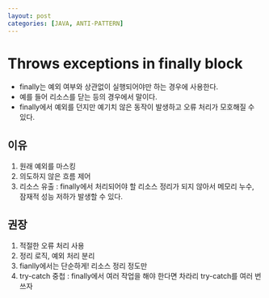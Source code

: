 ```yaml
---
layout: post
categories: [JAVA, ANTI-PATTERN]
---
```


# Throws exceptions in finally block

- finally는 예외 여부와 상관없이 실행되어야만 하는 경우에 사용한다.
- 예를 들어 리소스를 닫는 등의 경우에서 말이다.
- finally에서 예외를 던지만 예기치 않은 동작이 발생하고 오류 처리가 모호해질 수 있다.


## 이유
1. 원래 예외를 마스킹
2. 의도하지 않은 흐름 제어
3. 리소스 유출 : finally에서 처리되어야 할 리소스 정리가 되지 않아서 메모리 누수, 잠재적 성능 저하가 발생할 수 있다.

## 권장
1. 적절한 오류 처리 사용
2. 정리 로직, 예외 처리 분리
3. fianlly에서는 단순하게! 리소스 정리 정도만
4. try-catch 중첩 : finally에서 여러 작업을 해야 한다면 차라리 try-catch를 여러 번 쓰자